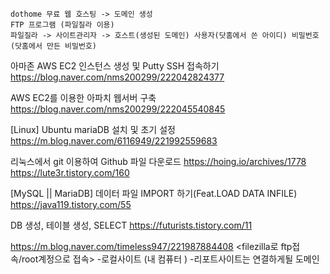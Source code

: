 ```
dothome 무료 웹 호스팅 -> 도메인 생성
FTP 프로그램 (파일질라 이용)
파일질라 -> 사이트관리자 -> 호스트(생성된 도메인) 사용자(닷홈에서 쓴 아이디) 비밀번호(닷홈에서 만든 비밀번호)
```
아마존 AWS EC2 인스턴스 생성 및 Putty SSH 접속하기
https://blog.naver.com/nms200299/222042824377

AWS EC2를 이용한 아파치 웹서버 구축
https://blog.naver.com/nms200299/222045540845

[Linux] Ubuntu mariaDB 설치 및 초기 설정
https://m.blog.naver.com/6116949/221992559683

리눅스에서 git 이용하여 Github 파일 다운로드
https://hoing.io/archives/1778
https://lute3r.tistory.com/160

[MySQL || MariaDB] 데이터 파일 IMPORT 하기(Feat.LOAD DATA INFILE)
https://java119.tistory.com/55

DB 생성, 테이블 생성, SELECT
https://futurists.tistory.com/11

https://m.blog.naver.com/timeless947/221987884408
<filezilla로 ftp접속/root계정으로 접속>
-로컬사이트 (내 컴퓨터 ) -리포트사이트는 연결하게될 도메인
